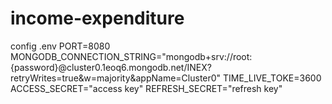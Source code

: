 # income-expenditure

config .env
PORT=8080
MONGODB_CONNECTION_STRING="mongodb+srv://root:{password}@cluster0.1eoq6.mongodb.net/INEX?retryWrites=true&w=majority&appName=Cluster0"
TIME_LIVE_TOKE=3600
ACCESS_SECRET="access key"
REFRESH_SECRET="refresh key"
